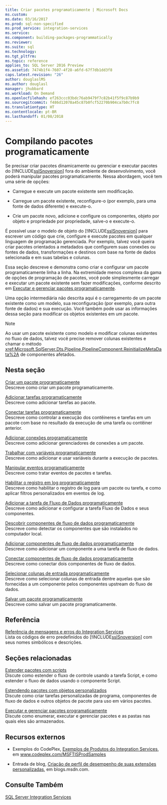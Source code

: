 ```yaml
---
title: Criar pacotes programaticamente | Microsoft Docs
ms.custom: 
ms.date: 03/16/2017
ms.prod: sql-non-specified
ms.prod_service: integration-services
ms.service: 
ms.component: building-packages-programmatically
ms.reviewer: 
ms.suite: sql
ms.technology: 
ms.tgt_pltfrm: 
ms.topic: reference
applies_to: SQL Server 2016 Preview
ms.assetid: 7474b1f4-7607-4f28-a6fd-67f7db1dd3f8
caps.latest.revision: "26"
author: douglaslMS
ms.author: douglasl
manager: jhubbard
ms.workload: On Demand
ms.openlocfilehash: ef263ccc03bdc76ab9479f7c82b41f5f9c87b9b9
ms.sourcegitcommit: f486d12078a45c87b0fcf52270b904ca7b0c7fc8
ms.translationtype: HT
ms.contentlocale: pt-BR
ms.lasthandoff: 01/08/2018
---
```

# <a name="building-packages-programmatically"></a>Compilando pacotes programaticamente
  Se precisar criar pacotes dinamicamente ou gerenciar e executar pacotes do [!INCLUDE[ssISnoversion](../../includes/ssisnoversion-md.md)] fora do ambiente de desenvolvimento, você poderá manipular pacotes programaticamente. Nessa abordagem, você tem uma série de opções:  
  
-   Carregue e execute um pacote existente sem modificação.  
  
-   Carregue um pacote existente, reconfigure-o (por exemplo, para uma fonte de dados diferente) e execute-o.  
  
-   Crie um pacote novo, adicione e configure os componentes, objeto por objeto e propriedade por propriedade, salve-o e execute-o.  
  
 É possível usar o modelo de objeto do [!INCLUDE[ssISnoversion](../../includes/ssisnoversion-md.md)] para escrever um código que crie, configure e execute pacotes em qualquer linguagem de programação gerenciada. Por exemplo, talvez você queira criar pacotes orientados a metadados que configurem suas conexões ou fontes de dados, transformações e destinos com base na fonte de dados selecionada e em suas tabelas e colunas.  
  
 Essa seção descreve e demonstra como criar e configurar um pacote programaticamente linha a linha. Na extremidade menos complexa da gama de opções de programação de pacotes, você pode simplesmente carregar e executar um pacote existente sem fazer modificações, conforme descrito em [Executar e gerenciar pacotes programaticamente](../../integration-services/run-manage-packages-programmatically/running-and-managing-packages-programmatically.md).  
  
 Uma opção intermediária não descrita aqui é o carregamento de um pacote existente como um modelo, sua reconfiguração (por exemplo, para outra fonte de dados) e sua execução. Você também pode usar as informações dessa seção para modificar os objetos existentes em um pacote.  
  
> [!NOTE]  
>  Ao usar um pacote existente como modelo e modificar colunas existentes no fluxo de dados, talvez você precise remover colunas existentes e chamar o método <xref:Microsoft.SqlServer.Dts.Pipeline.PipelineComponent.ReinitializeMetaData%2A> de componentes afetados.  
  
## <a name="in-this-section"></a>Nesta seção  
 [Criar um pacote programaticamente](../../integration-services/building-packages-programmatically/creating-a-package-programmatically.md)  
 Descreve como criar um pacote programaticamente.  
  
 [Adicionar tarefas programaticamente](../../integration-services/building-packages-programmatically/adding-tasks-programmatically.md)  
 Descreve como adicionar tarefas ao pacote.  
  
 [Conectar tarefas programaticamente](../../integration-services/building-packages-programmatically/connecting-tasks-programmatically.md)  
 Descreve como controlar a execução dos contêineres e tarefas em um pacote com base no resultado da execução de uma tarefa ou contêiner anterior.  
  
 [Adicionar conexões programaticamente](../../integration-services/building-packages-programmatically/adding-connections-programmatically.md)  
 Descreve como adicionar gerenciadores de conexões a um pacote.  
  
 [Trabalhar com variáveis programaticamente](../../integration-services/building-packages-programmatically/working-with-variables-programmatically.md)  
 Descreve como adicionar e usar variáveis durante a execução de pacotes.  
  
 [Manipular eventos programaticamente](../../integration-services/building-packages-programmatically/handling-events-programmatically.md)  
 Descreve como tratar eventos de pacotes e tarefas.  
  
 [Habilitar o registro em log programaticamente](../../integration-services/building-packages-programmatically/enabling-logging-programmatically.md)  
 Descreve como habilitar o registro de log para um pacote ou tarefa, e como aplicar filtros personalizados em eventos de log.  
  
 [Adicionar a tarefa de Fluxo de Dados programaticamente](../../integration-services/building-packages-programmatically/adding-the-data-flow-task-programmatically.md)  
 Descreve como adicionar e configurar a tarefa Fluxo de Dados e seus componentes.  
  
 [Descobrir componentes de fluxo de dados programaticamente](../../integration-services/building-packages-programmatically/discovering-data-flow-components-programmatically.md)  
 Descreve como detectar os componentes que são instalados no computador local.  
  
 [Adicionar componentes de fluxo de dados programaticamente](../../integration-services/building-packages-programmatically/adding-data-flow-components-programmatically.md)  
 Descreve como adicionar um componente a uma tarefa de fluxo de dados.  
  
 [Conectar componentes de fluxo de dados programaticamente](../../integration-services/building-packages-programmatically/connecting-data-flow-components-programmatically.md)  
 Descreve como conectar dois componentes de fluxo de dados.  
  
 [Selecionar colunas de entrada programaticamente](../../integration-services/building-packages-programmatically/selecting-input-columns-programmatically.md)  
 Descreve como selecionar colunas de entrada dentre aquelas que são fornecidas a um componente pelos componentes upstream do fluxo de dados.  
  
 [Salvar um pacote programaticamente](../../integration-services/building-packages-programmatically/saving-a-package-programmatically.md)  
 Descreve como salvar um pacote programaticamente.  
  
## <a name="reference"></a>Referência  
 [Referência de mensagens e erros do Integration Services](../../integration-services/integration-services-error-and-message-reference.md)  
 Lista os códigos de erro predefinidos do [!INCLUDE[ssISnoversion](../../includes/ssisnoversion-md.md)] com seus nomes simbólicos e descrições.  
  
## <a name="related-sections"></a>Seções relacionadas  
 [Estender pacotes com scripts](../../integration-services/extending-packages-scripting/extending-packages-with-scripting.md)  
 Discute como estender o fluxo de controle usando a tarefa Script, e como estender o fluxo de dados usando o componente Script.  
  
 [Estendendo pacotes com objetos personalizados](../../integration-services/extending-packages-custom-objects/extending-packages-with-custom-objects.md)  
 Discute como criar tarefas personalizadas de programa, componentes de fluxo de dados e outros objetos de pacote para uso em vários pacotes.  
  
 [Executar e gerenciar pacotes programaticamente](../../integration-services/run-manage-packages-programmatically/running-and-managing-packages-programmatically.md)  
 Discute como enumerar, executar e gerenciar pacotes e as pastas nas quais eles são armazenados.  
  
## <a name="external-resources"></a>Recursos externos  
  
-   Exemplos do CodePlex, [Exemplos de Produtos do Integration Services](http://go.microsoft.com/fwlink/?LinkID=131204), em www.codeplex.com/MSFTISProdSamples  
  
-   Entrada de blog, [Criação de perfil de desempenho de suas extensões personalizadas](http://go.microsoft.com/fwlink/?LinkId=238831), em blogs.msdn.com.  

## <a name="see-also"></a>Consulte Também  
 [SQL Server Integration Services](../../integration-services/sql-server-integration-services.md)  
  
  
